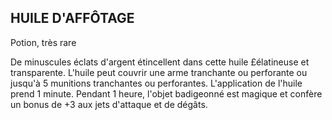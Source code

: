 ## HUILE D'AFFÔTAGE

Potion, très rare

De minuscules éclats d'argent étincellent dans cette huile
£élatineuse et transparente. L'huile peut couvrir une arme
tranchante ou perforante ou jusqu'à 5 munitions tranchantes
ou perforantes. L'application de l'huile prend 1 minute.
Pendant 1 heure, l'objet badigeonné est magique et confère
un bonus de +3 aux jets d'attaque et de dégâts.
